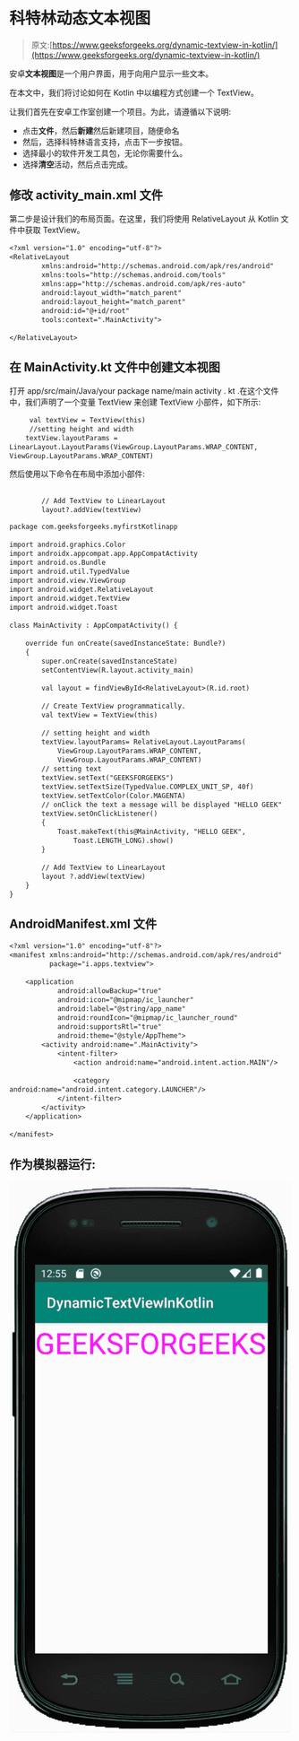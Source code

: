# 科特林动态文本视图

> 原文:[https://www.geeksforgeeks.org/dynamic-textview-in-kotlin/](https://www.geeksforgeeks.org/dynamic-textview-in-kotlin/)

安卓**文本视图**是一个用户界面，用于向用户显示一些文本。

在本文中，我们将讨论如何在 Kotlin 中以编程方式创建一个 TextView。

让我们首先在安卓工作室创建一个项目。为此，请遵循以下说明:

*   点击**文件**，然后**新建**然后新建项目，随便命名
*   然后，选择科特林语言支持，点击下一步按钮。
*   选择最小的软件开发工具包，无论你需要什么。
*   选择**清空**活动，然后点击完成。

## 修改 activity_main.xml 文件

第二步是设计我们的布局页面。在这里，我们将使用 RelativeLayout 从 Kotlin 文件中获取 TextView。

```
<?xml version="1.0" encoding="utf-8"?>
<RelativeLayout
        xmlns:android="http://schemas.android.com/apk/res/android"
        xmlns:tools="http://schemas.android.com/tools"
        xmlns:app="http://schemas.android.com/apk/res-auto"
        android:layout_width="match_parent"
        android:layout_height="match_parent"
        android:id="@+id/root"
        tools:context=".MainActivity">

</RelativeLayout>
```

## 在 MainActivity.kt 文件中创建文本视图

打开 app/src/main/Java/your package name/main activity . kt .在这个文件中，我们声明了一个变量 TextView 来创建 TextView 小部件，如下所示:

```
     val textView = TextView(this)
     //setting height and width
    textView.layoutParams = LinearLayout.LayoutParams(ViewGroup.LayoutParams.WRAP_CONTENT, ViewGroup.LayoutParams.WRAP_CONTENT)

```

然后使用以下命令在布局中添加小部件:

```

        // Add TextView to LinearLayout
        layout?.addView(textView)

```

```
package com.geeksforgeeks.myfirstKotlinapp

import android.graphics.Color
import androidx.appcompat.app.AppCompatActivity
import android.os.Bundle
import android.util.TypedValue
import android.view.ViewGroup
import android.widget.RelativeLayout
import android.widget.TextView
import android.widget.Toast

class MainActivity : AppCompatActivity() {

    override fun onCreate(savedInstanceState: Bundle?)
    {
        super.onCreate(savedInstanceState)
        setContentView(R.layout.activity_main)

        val layout = findViewById<RelativeLayout>(R.id.root)

        // Create TextView programmatically.
        val textView = TextView(this)

        // setting height and width
        textView.layoutParams= RelativeLayout.LayoutParams(
            ViewGroup.LayoutParams.WRAP_CONTENT, 
            ViewGroup.LayoutParams.WRAP_CONTENT)
        // setting text
        textView.setText("GEEKSFORGEEKS")
        textView.setTextSize(TypedValue.COMPLEX_UNIT_SP, 40f)
        textView.setTextColor(Color.MAGENTA)
        // onClick the text a message will be displayed "HELLO GEEK"
        textView.setOnClickListener()
        {
            Toast.makeText(this@MainActivity, "HELLO GEEK", 
                Toast.LENGTH_LONG).show()
        }

        // Add TextView to LinearLayout
        layout ?.addView(textView)
    }
}
```

## AndroidManifest.xml 文件

```
<?xml version="1.0" encoding="utf-8"?>
<manifest xmlns:android="http://schemas.android.com/apk/res/android"
          package="i.apps.textview">

    <application
            android:allowBackup="true"
            android:icon="@mipmap/ic_launcher"
            android:label="@string/app_name"
            android:roundIcon="@mipmap/ic_launcher_round"
            android:supportsRtl="true"
            android:theme="@style/AppTheme">
        <activity android:name=".MainActivity">
            <intent-filter>
                <action android:name="android.intent.action.MAIN"/>

                <category android:name="android.intent.category.LAUNCHER"/>
            </intent-filter>
        </activity>
    </application>

</manifest>
```

## 作为模拟器运行:

![](img/2d847db6005dd07652e400b6b4c9687f.png)